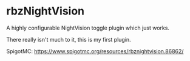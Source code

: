# rbzNightVision
A highly configurable NightVision toggle plugin which just works.

There really isn't much to it, this is my first plugin.

SpigotMC: https://www.spigotmc.org/resources/rbznightvision.86862/
